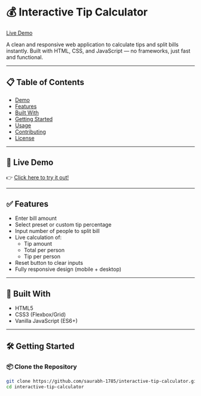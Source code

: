 # 💰 Interactive Tip Calculator

[Live Demo](https://saurabh-1785.github.io/interactive-tip-calculator/)

A clean and responsive web application to calculate tips and split bills instantly. Built with HTML, CSS, and JavaScript — no frameworks, just fast and functional.

---

## 📋 Table of Contents

- [Demo](#-live-demo)
- [Features](#-features)
- [Built With](#-built-with)
- [Getting Started](#-getting-started)
- [Usage](#-usage)
- [Contributing](#-contributing)
- [License](#-license)

---

## 🚀 Live Demo

👉 [Click here to try it out!](https://saurabh-1785.github.io/interactive-tip-calculator/)

---

## ✅ Features

- Enter bill amount
- Select preset or custom tip percentage
- Input number of people to split bill
- Live calculation of:
  - Tip amount
  - Total per person
  - Tip per person
- Reset button to clear inputs
- Fully responsive design (mobile + desktop)

---


## 🧱 Built With

- HTML5
- CSS3 (Flexbox/Grid)
- Vanilla JavaScript (ES6+)

---

## 🛠️ Getting Started

### 📦 Clone the Repository

```bash
git clone https://github.com/saurabh-1785/interactive-tip-calculator.git
cd interactive-tip-calculator
